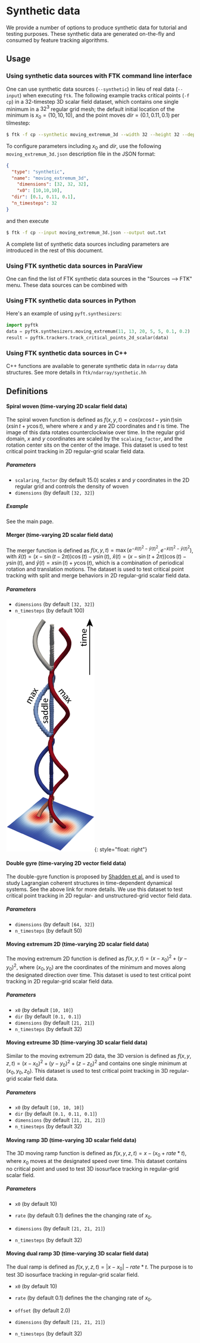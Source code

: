 # Synthetic data

We provide a number of options to produce synthetic data for tutorial and testing purposes.  These synthetic data are generated on-the-fly and consumed by feature tracking algorithms.

## Usage

### Using synthetic data sources with FTK command line interface

One can use synthetic data sources (`--synthetic`) in lieu of real data (`--input`) when executing `ftk`.   The following example tracks critical points (`-f cp`) in a 32-timestep 3D scalar field dataset, which contains one single minimum in a $32^3$ regular grid mesh; the default initial location of the minimum is $x_0=(10, 10, 10)$, and the point moves $dir=(0.1, 0.11, 0.1)$ per tilmestep: 

```bash
$ ftk -f cp --synthetic moving_extremum_3d --width 32 --height 32 --depth 32 --timesteps 32 --output out.txt
```

To configure parameters including $x_0$ and $dir$, use the following `moving_extremum_3d.json` description file in the JSON format: 

```json
{
  "type": "synthetic",
  "name": "moving_extremum_3d",
	"dimensions": [32, 32, 32],
	"x0": [10,10,10],
  "dir": [0.1, 0.11, 0.1],
  "n_timesteps": 32
}
```

and then execute

```bash
$ ftk -f cp --input moving_extremum_3d.json --output out.txt
```

A complete list of synthetic data sources including parameters are introduced in the rest of this document.

### Using FTK synthetic data sources in ParaView

One can find the list of FTK synthetic data sources in the "Sources --> FTK" menu.  These data sources can be combined with 

### Using FTK synthetic data sources in Python

Here's an example of using `pyft.synthesizers`: 

```python
import pyftk
data = pyftk.synthesizers.moving_extremum(11, 13, 20, 5, 5, 0.1, 0.2)
result = pyftk.trackers.track_critical_points_2d_scalar(data)
```

### Using FTK synthetic data sources in C++

C++ functions are available to generate synthetic data in `ndarray` data structures.  See more details in `ftk/ndarray/synthetic.hh`

## Definitions

#### Spiral woven (time-varying 2D scalar field data)

The spiral woven function is defined as $f(x,y,t)=cos(x\cos t - y\sin t) \sin(x\sin t + y\cos t),$ where where $x$ and $y$ are 2D coordinates and $t$ is time.  The image of this data rotates counterclockwise over time.  In the regular grid domain, $x$ and $y$ coordinates are scaled by the `scalaing_factor`, and the rotation center sits on the center of the image.  This dataset is used to test critical point tracking in 2D regular-grid scalar field data. 

##### Parameters

* `scalaring_factor` (by default 15.0) scales $x$ and $y$ coordinates in the 2D regular grid and controls the density of woven
* `dimensions` (by default `[32, 32]`)

##### Example

See the main page.

#### Merger (time-varying 2D scalar field data)

The merger function is defined as $f(x,y,t)=\max(e^{-\hat{x}(t)^2-\hat{y}(t)^2}, e^{-\tilde{x}(t)^2-\hat{y}(t)^2})$, with $\hat{x}(t)=(x-\sin(t-2\pi))\cos(t)-y\sin(t)$, $\hat{x}(t)=(x-\sin(t+2\pi))\cos(t)-y\sin(t)$, and $\hat{y}(t)=x\sin(t)+y\cos(t)$, which is a combination of periodical rotation and translation motions.  The dataset is used to test critical point tracking with split and merge behaviors in 2D regular-grid scalar field data.

##### Parameters

* `dimensions` (by default `[32, 32]`)
* `n_timesteps` (by default 100)

![](images/merger.png){: style="float: right"}

#### Double gyre (time-varying 2D vector field data)

The double-gyre function is proposed by [Shadden et al.](https://shaddenlab.berkeley.edu/uploads/LCS-tutorial/examples.html) and is used to study Lagrangian coherent structures in time-dependent dynamical systems.  See the above link for more details.  We use this dataset to test critical point tracking in 2D regular- and unstructured-grid vector field data.

##### Parameters

* `dimensions` (by default `[64, 32]`)
* `n_timesteps` (by default 50)

#### Moving extremum 2D (time-varying 2D scalar field data)

The moving extremum 2D function is defined as $f(x, y, t)=(x-x_0)^2 + (y-y_0)^2$, where $(x_0, y_0)$ are the coordinates of the minimum and moves along the designated direction over time.  This dataset is used to test critical point tracking in 2D regular-grid scalar field data. 

##### Parameters

* `x0` (by default `[10, 10]`)
* `dir` (by default `[0.1, 0.1]`)
* `dimensions` (by default `[21, 21]`)
* `n_timesteps` (by default 32)

#### Moving extreume 3D (time-varying 3D scalar field data)

Similar to the moving extremum 2D data, the 3D version is defined as $f(x, y, z, t)=(x-x_0)^2 + (y-y_0)^2 + (z-z_0)^2$ and contains one single minimum at $(x_0, y_0, z_0)$.  This dataset is used to test critical point tracking in 3D regular-grid scalar field data. 

##### Parameters 

* `x0` (by default `[10, 10, 10]`)
* `dir` (by default `[0.1, 0.11, 0.1]`)
* `dimensions` (by default `[21, 21, 21]`)
* `n_timesteps` (by default 32)

#### Moving ramp 3D (time-varying 3D scalar field data)

The 3D moving ramp function is defined as $f(x,y,z,t)=x - (x_0 + rate*t)$, where $x_0$ moves at the designated speed over time.  This dataset contains no critical point and used to test 3D isosurface tracking in regular-grid scalar field.

##### Parameters

* `x0` (by default 10)
* `rate` (by default 0.1) defines the the changing rate of $x_0$.

* `dimensions` (by default `[21, 21, 21]`)
* `n_timesteps` (by default 32)

#### Moving dual ramp 3D (time-varying 3D scalar field data)

The dual ramp is defined as $f(x,y,z,t)=|x-x_0|-rate*t$.  The purpose is to test 3D isosurface tracking in regular-grid scalar field.

* `x0` (by default 10)
* `rate` (by default 0.1) defines the the changing rate of $x_0$.
* `offset` (by default 2.0)

* `dimensions` (by default `[21, 21, 21]`)
* `n_timesteps` (by default 32)

